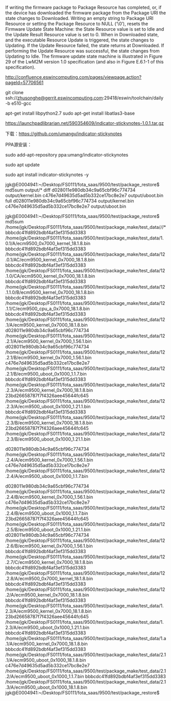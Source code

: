 If writing the firmware package to Package Resource has completed, or, if the device has downloaded the firmware package from the Package URI the state changes to Downloaded.
Writing an empty string to Package URI Resource or setting the Package Resource to NULL (‘\0’), resets the Firmware Update State Machine: the State Resource value is set to Idle and the Update Result Resource value is set to 0.
When in Downloaded state, and the executable Resource Update is triggered, the state changes to Updating.
If the Update Resource failed, the state returns at Downloaded.
If performing the Update Resource was successful, the state changes from Updating to Idle. 
The firmware update state machine is illustrated in Figure 29 of the LwM2M version 1.0 specification (and also in Figure E.6.1-1 of this specification). 

http://confluence.eswincomputing.com/pages/viewpage.action?pageId=57706561

git clone ssh://zhusonghe@gerrit.eswincomputing.com:29418/eswin/toolchain/daily -b e510-gcc

apt-get install libpython2.7
sudo apt-get install libatlas3-base

https://launchpadlibrarian.net/590354609/indicator-stickynotes-1.0.1.tar.gz

下载：https://github.com/umangv/indicator-stickynotes

PPA源安装：

sudo add-apt-repository ppa:umang/indicator-stickynotes

sudo apt update

sudo apt install indicator-stickynotes -y

jgk@E0004941:~/Desktop/FS0111/fota_saas/9500/test/package_restore$ md5sum output/*
diff
d028011e980db34c9a65cbf96c774734  output/kernel.bin
c476e7d49635d5ad5b332ce17bc8e2e7  output/uboot.bin
full
d028011e980db34c9a65cbf96c774734  output/kernel.bin
c476e7d49635d5ad5b332ce17bc8e2e7  output/uboot.bin


jgk@E0004941:~/Desktop/FS0111/fota_saas/9500/test/package_restore$ md5sum /home/jgk/Desktop/FS0111/fota_saas/9500/test/package_make/test_data/*/*/*
bbbcdc41fd892bdbf4af3ef315dd3383  /home/jgk/Desktop/FS0111/fota_saas/9500/test/package_make/test_data/1.0.1/A/ecm9500_0x7000_kernel_18.1.8.bin
bbbcdc41fd892bdbf4af3ef315dd3383  /home/jgk/Desktop/FS0111/fota_saas/9500/test/package_make/test_data/12.0.1/AC/ecm9500_kernel_0x7000_18.1.8.bin
bbbcdc41fd892bdbf4af3ef315dd3383  /home/jgk/Desktop/FS0111/fota_saas/9500/test/package_make/test_data/12.1.0/CA/ecm9500_kernel_0x7000_18.1.8.bin
bbbcdc41fd892bdbf4af3ef315dd3383  /home/jgk/Desktop/FS0111/fota_saas/9500/test/package_make/test_data/12.1.1.0/B/ecm9500_kernel_0x7000_18.1.8.bin
bbbcdc41fd892bdbf4af3ef315dd3383  /home/jgk/Desktop/FS0111/fota_saas/9500/test/package_make/test_data/12.1.1/C/ecm9500_cpu_a_0x7000_18.1.8.bin
bbbcdc41fd892bdbf4af3ef315dd3383  /home/jgk/Desktop/FS0111/fota_saas/9500/test/package_make/test_data/12.1/A/ecm9500_kernel_0x7000_18.1.8.bin
d028011e980db34c9a65cbf96c774734  /home/jgk/Desktop/FS0111/fota_saas/9500/test/package_make/test_data/12.2.1/A/ecm9500_kernel_0x7000_1.56.1.bin
d028011e980db34c9a65cbf96c774734  /home/jgk/Desktop/FS0111/fota_saas/9500/test/package_make/test_data/12.2.1/B/ecm9500_kernel_0x7000_1.56.1.bin
c476e7d49635d5ad5b332ce17bc8e2e7  /home/jgk/Desktop/FS0111/fota_saas/9500/test/package_make/test_data/12.2.1/B/ecm9500_uboot_0x1000_1.1.7.bin
bbbcdc41fd892bdbf4af3ef315dd3383  /home/jgk/Desktop/FS0111/fota_saas/9500/test/package_make/test_data/12.2.3/A/ecm9500_kernel_0x7000_18.1.8.bin
23bd26658787f7f4326aee45644fc645  /home/jgk/Desktop/FS0111/fota_saas/9500/test/package_make/test_data/12.2.3/A/ecm9500_uboot_0x1000_1.21.1.bin
bbbcdc41fd892bdbf4af3ef315dd3383  /home/jgk/Desktop/FS0111/fota_saas/9500/test/package_make/test_data/12.2.3/B/ecm9500_kernel_0x7000_18.1.8.bin
23bd26658787f7f4326aee45644fc645  /home/jgk/Desktop/FS0111/fota_saas/9500/test/package_make/test_data/12.2.3/B/ecm9500_uboot_0x1000_1.21.1.bin

d028011e980db34c9a65cbf96c774734  /home/jgk/Desktop/FS0111/fota_saas/9500/test/package_make/test_data/12.2.4/A/ecm9500_kernel_0x7000_1.56.1.bin
c476e7d49635d5ad5b332ce17bc8e2e7  /home/jgk/Desktop/FS0111/fota_saas/9500/test/package_make/test_data/12.2.4/A/ecm9500_uboot_0x1000_1.1.7.bin

d028011e980db34c9a65cbf96c774734  /home/jgk/Desktop/FS0111/fota_saas/9500/test/package_make/test_data/12.2.4/B/ecm9500_kernel_0x7000_1.56.1.bin
c476e7d49635d5ad5b332ce17bc8e2e7  /home/jgk/Desktop/FS0111/fota_saas/9500/test/package_make/test_data/12.2.4/B/ecm9500_uboot_0x1000_1.1.7.bin
23bd26658787f7f4326aee45644fc645  /home/jgk/Desktop/FS0111/fota_saas/9500/test/package_make/test_data/12.2.5/B/ecm9500_uboot_0x1000_1.21.1.bin
d028011e980db34c9a65cbf96c774734  /home/jgk/Desktop/FS0111/fota_saas/9500/test/package_make/test_data/12.2.6/B/ecm9500_kernel_0x7000_1.56.1.bin
bbbcdc41fd892bdbf4af3ef315dd3383  /home/jgk/Desktop/FS0111/fota_saas/9500/test/package_make/test_data/12.2.7/C/ecm9500_kernel_0x7000_18.1.8.bin
bbbcdc41fd892bdbf4af3ef315dd3383  /home/jgk/Desktop/FS0111/fota_saas/9500/test/package_make/test_data/12.2.8/A/ecm9500_0x7000_kernel_18.1.8.bin
bbbcdc41fd892bdbf4af3ef315dd3383  /home/jgk/Desktop/FS0111/fota_saas/9500/test/package_make/test_data/12.2/A/ecm9500_kernel_0x7000_18.1.8.bin
bbbcdc41fd892bdbf4af3ef315dd3383  /home/jgk/Desktop/FS0111/fota_saas/9500/test/package_make/test_data/1.2.3/A/ecm9500_kernel_0x7000_18.1.8.bin
23bd26658787f7f4326aee45644fc645  /home/jgk/Desktop/FS0111/fota_saas/9500/test/package_make/test_data/1.2.3/A/ecm9500_uboot_0x1000_1.21.1.bin
bbbcdc41fd892bdbf4af3ef315dd3383  /home/jgk/Desktop/FS0111/fota_saas/9500/test/package_make/test_data/1.a.1/A/ecm9500_kernel_0x7000_18.1.8.bin
bbbcdc41fd892bdbf4af3ef315dd3383  /home/jgk/Desktop/FS0111/fota_saas/9500/test/package_make/test_data/2.1.1/A/ecm9500_uboot_0x1000_18.1.8.bin
c476e7d49635d5ad5b332ce17bc8e2e7  /home/jgk/Desktop/FS0111/fota_saas/9500/test/package_make/test_data/2.1.2/A/ecm9500_uboot_0x1000_1.1.7.bin
bbbcdc41fd892bdbf4af3ef315dd3383  /home/jgk/Desktop/FS0111/fota_saas/9500/test/package_make/test_data/2.1.3/A/ecm9500_uboot_0x1000_18.1.8.bin
jgk@E0004941:~/Desktop/FS0111/fota_saas/9500/test/package_restore$ 
